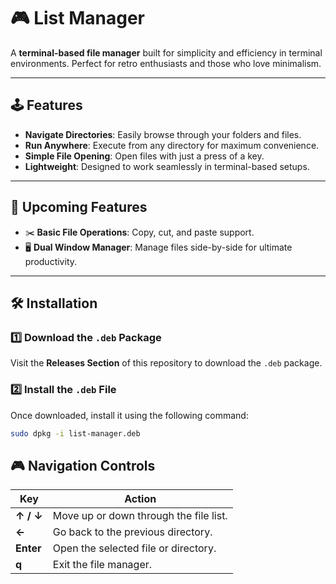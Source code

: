 # 🎮 List Manager
A **terminal-based file manager** built for simplicity and efficiency in terminal environments. Perfect for retro enthusiasts and those who love minimalism.

---

## 🕹️ Features
- **Navigate Directories**: Easily browse through your folders and files.
- **Run Anywhere**: Execute from any directory for maximum convenience.
- **Simple File Opening**: Open files with just a press of a key.
- **Lightweight**: Designed to work seamlessly in terminal-based setups.

---

## 🔮 Upcoming Features
- ✂️ **Basic File Operations**: Copy, cut, and paste support.
- 🖥️ **Dual Window Manager**: Manage files side-by-side for ultimate productivity.

---

## 🛠️ Installation

### 1️⃣ Download the `.deb` Package
Visit the **Releases Section** of this repository to download the `.deb` package.

### 2️⃣ Install the `.deb` File
Once downloaded, install it using the following command:
```bash
sudo dpkg -i list-manager.deb
```


## 🎮 Navigation Controls

| Key            | Action                                    |
|-----------------|------------------------------------------|
| **↑ / ↓**       | Move up or down through the file list.   |
| **←**           | Go back to the previous directory.       |
| **Enter**       | Open the selected file or directory.     |
| **q**           | Exit the file manager.                  |


